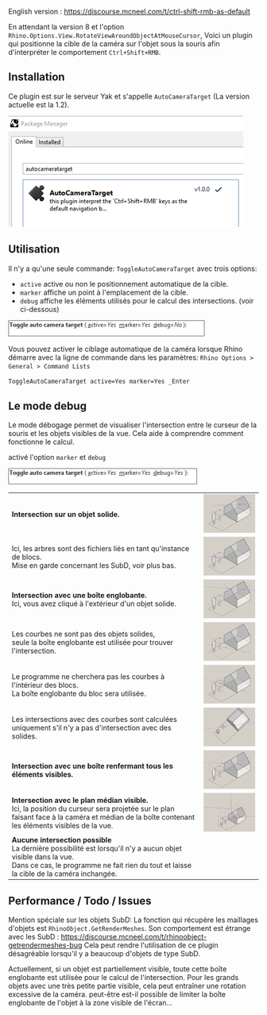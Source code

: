 ﻿English version : https://discourse.mcneel.com/t/ctrl-shift-rmb-as-default

En attendant la version 8 et l'option `Rhino.Options.View.RotateViewAroundObjectAtMouseCursor`,
Voici un plugin qui positionne la cible de la caméra sur l'objet sous la souris afin d'interpréter le comportement `Ctrl+Shift+RMB`.


Installation
------------


Ce plugin est sur le serveur Yak et s'appelle `AutoCameraTarget` (La version actuelle est la 1.2).

![Toggle debug mode](./doc/yak.png)


Utilisation
-----------


Il n'y a qu'une seule commande: `ToggleAutoCameraTarget` avec trois options:
- `active` active ou non le positionnement automatique de la cible.
- `marker` affiche un point à l'emplacement de la cible.
- `debug`  affiche les éléments utilisés pour le calcul des intersections. (voir ci-dessous)

![Toggle debug mode](./doc/cmd.png)

Vous pouvez activer le ciblage automatique de la caméra lorsque Rhino démarre avec la ligne de commande dans les paramètres: `Rhino Options > General > Command Lists`

```txt
ToggleAutoCameraTarget active=Yes marker=Yes _Enter
```

Le mode debug
-------------


Le mode débogage permet de visualiser l'intersection entre le curseur de la souris et les objets visibles de la vue.
Cela aide à comprendre comment fonctionne le calcul.

activé l'option `marker` et `debug`

![Toggle debug mode](./doc/cmd-debug.png)

<table>
<tr>
    <td> <b>Intersection sur un objet solide.</b>
    <td> <img src="./doc/OnMesh.png" width="300px" />

<tr>
    <td> Ici, les arbres sont des fichiers liés en tant qu'instance de blocs. <br/>
         Mise en garde concernant les SubD, voir plus bas.
    <td> <img src="./doc/OnMesh-block.png"  width="300px" />

<tr>
    <td> <b>Intersection avec une boîte englobante.</b><br/> 
         Ici, vous avez cliqué à l'extérieur d'un objet solide.
    <td> <img src="./doc/OnBBox.png" width="300px" />

<tr>
    <td> Les courbes ne sont pas des objets solides, <br/>
    seule la boîte englobante est utilisée pour trouver l'intersection.
    <td> <img src="./doc/OnBBox-flat.png" width="300px" />

<tr>
    <td> Le programme ne cherchera pas les courbes à l'intérieur des blocs. <br/>
    La boîte englobante du bloc sera utilisée.
    <td><img src="./doc/OnBBox-block.png" width="300px" />
    
<tr>
    <td> Les intersections avec des courbes sont calculées uniquement s'il n'y a pas d'intersection avec des solides.
    <td><img src="./doc/Through.png" width="300px" />

<tr>
    <td>
        <b>Intersection avec une boîte renfermant tous les éléments visibles.</b>
    <td><img src="./doc/OnVisibleBBox.png" width="300px" />
      
<tr>
    <td> 
        <b>Intersection avec le plan médian visible.</b> <br/>
        Ici, la position du curseur sera projetée sur le plan faisant face à la caméra et médian de la boîte contenant les éléments visibles de la vue.
    <td><img src="./doc/Outside.png" width="300px" />

<tr>
    <td>
        <b>Aucune intersection possible</b> <br/>
        La dernière possibilité est lorsqu'il n'y a aucun objet visible dans la vue. <br/>
        Dans ce cas, le programme ne fait rien du tout et laisse la cible de la caméra inchangée.

</table>


Performance / Todo / Issues
---------------------------

Mention spéciale sur les objets SubD:
La fonction qui récupère les maillages d'objets est `RhinoObject.GetRenderMeshes`.
Son comportement est étrange avec les SubD : https://discourse.mcneel.com/t/rhinoobject-getrendermeshes-bug
Cela peut rendre l'utilisation de ce plugin désagréable lorsqu'il y a beaucoup d'objets de type SubD.

Actuellement, si un objet est partiellement visible, toute cette boîte englobante est utilisée pour le calcul de l'intersection. Pour les grands objets avec une très petite partie visible, cela peut entraîner une rotation excessive de la caméra.
peut-être est-il possible de limiter la boîte englobante de l'objet à la zone visible de l'écran...


